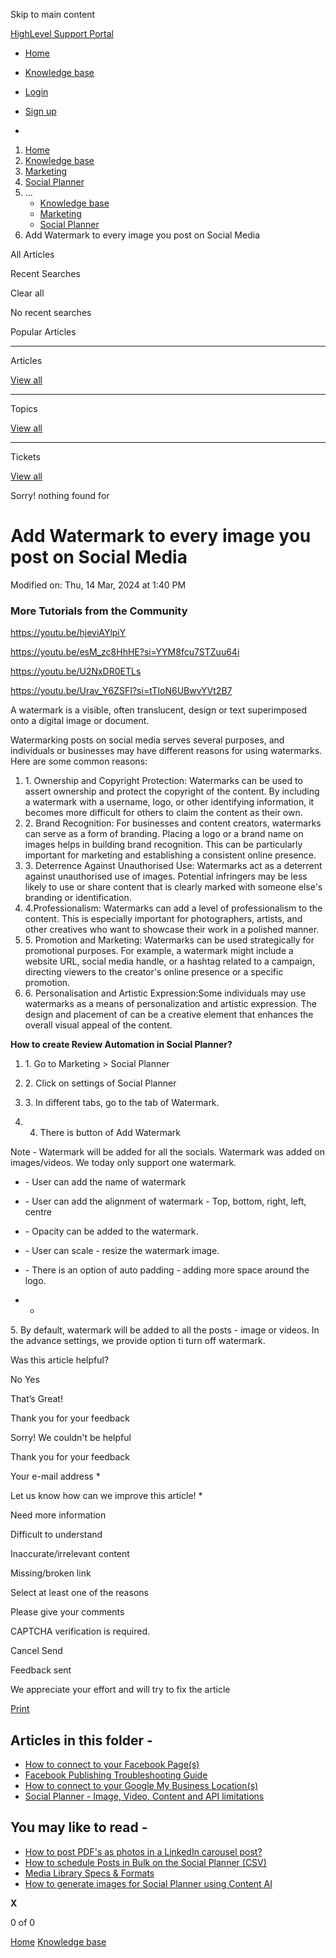 Skip to main content

[ HighLevel Support Portal ](https://help.gohighlevel.com)

  * [ Home ](/support/home)
  * [ Knowledge base ](/support/solutions)

  * [Login](/support/login)
  * [Sign up](/support/signup)
  * 

  1. [Home](/support/home)
  2. [Knowledge base](/support/solutions)
  3. [Marketing](/support/solutions/48000449565)
  4. [Social Planner](/support/solutions/folders/48000684282)
  5. ... 
     * [Knowledge base](/support/solutions)
     * [Marketing](/support/solutions/48000449565)
     * [Social Planner](/support/solutions/folders/48000684282)
  6. Add Watermark to every image you post on Social Media

All  Articles 

Recent Searches

Clear all

No recent searches

Popular Articles

* * *

Articles

[View all](/support/search/solutions)

* * *

Topics

[View all](/support/search/topics)

* * *

Tickets

[View all](/support/search/tickets)

Sorry! nothing found for   

# Add Watermark to every image you post on Social Media

Modified on: Thu, 14 Mar, 2024 at 1:40 PM

### More Tutorials from the Community

<https://youtu.be/hjeviAYlpiY>

<https://youtu.be/esM_zc8HhHE?si=YYM8fcu7STZuu64i>

<https://youtu.be/U2NxDR0ETLs>

<https://youtu.be/Urav_Y6ZSFI?si=tTIoN6UBwvYVt2B7>

A watermark is a visible, often translucent, design or text superimposed onto a digital image or document.  
  
Watermarking posts on social media serves several purposes, and individuals or businesses may have different reasons for using watermarks. Here are some common reasons:

  1. 1\. Ownership and Copyright Protection: Watermarks can be used to assert ownership and protect the copyright of the content. By including a watermark with a username, logo, or other identifying information, it becomes more difficult for others to claim the content as their own.
  2. 2\. Brand Recognition: For businesses and content creators, watermarks can serve as a form of branding. Placing a logo or a brand name on images helps in building brand recognition. This can be particularly important for marketing and establishing a consistent online presence.
  3. 3\. Deterrence Against Unauthorised Use: Watermarks act as a deterrent against unauthorised use of images. Potential infringers may be less likely to use or share content that is clearly marked with someone else's branding or identification.
  4. 4.Professionalism: Watermarks can add a level of professionalism to the content. This is especially important for photographers, artists, and other creatives who want to showcase their work in a polished manner.
  5. 5\. Promotion and Marketing: Watermarks can be used strategically for promotional purposes. For example, a watermark might include a website URL, social media handle, or a hashtag related to a campaign, directing viewers to the creator's online presence or a specific promotion.
  6. 6\. Personalisation and Artistic Expression:Some individuals may use watermarks as a means of personalization and artistic expression. The design and placement of can be a creative element that enhances the overall visual appeal of the content.

**How to create Review Automation in Social Planner?**  

  1. 1\. Go to Marketing > Social Planner
  2. 2\. Click on settings of Social Planner  

  3. 3\. In different tabs, go to the tab of Watermark.  

  4. 4. There is button of Add Watermark

Note - Watermark will be added for all the socials. Watermark was added on images/videos. We today only support one watermark.

  * \- User can add the name of watermark
  * \- User can add the alignment of watermark - Top, bottom, right, left, centre
  * \- Opacity can be added to the watermark.
  * \- User can scale - resize the watermark image.
  * \- There is an option of auto padding - adding more space around the logo.  

  *   * 

5\. By default, watermark will be added to all the posts - image or videos. In the advance settings, we provide option ti turn off watermark.  

Was this article helpful?

No  Yes 

That’s Great!

Thank you for your feedback

Sorry! We couldn't be helpful

Thank you for your feedback

Your e-mail address *

Let us know how can we improve this article! *

Need more information 

Difficult to understand 

Inaccurate/irrelevant content 

Missing/broken link 

Select at least one of the reasons 

Please give your comments 

CAPTCHA verification is required. 

Cancel  Send 

Feedback sent

We appreciate your effort and will try to fix the article

[Print](javascript:print\(\))

## Articles in this folder -

  * [How to connect to your Facebook Page(s)](/support/solutions/articles/48001210327-how-to-connect-to-your-facebook-page-s-)
  * [Facebook Publishing Troubleshooting Guide](/support/solutions/articles/48001210328-facebook-publishing-troubleshooting-guide)
  * [How to connect to your Google My Business Location(s)](/support/solutions/articles/48001210325-how-to-connect-to-your-google-my-business-location-s-)
  * [Social Planner - Image, Video, Content and API limitations](/support/solutions/articles/48001210585-social-planner-image-video-content-and-api-limitations)

## You may like to read -

  * [How to post PDF's as photos in a LinkedIn carousel post?](/support/solutions/articles/155000004058-how-to-post-pdf-s-as-photos-in-a-linkedin-carousel-post-)
  * [How to schedule Posts in Bulk on the Social Planner (CSV)](/support/solutions/articles/48001223431-how-to-schedule-posts-in-bulk-on-the-social-planner-csv-)
  * [Media Library Specs & Formats](/support/solutions/articles/48001216629-media-library-specs-formats)
  * [How to generate images for Social Planner using Content AI](/support/solutions/articles/155000000088-how-to-generate-images-for-social-planner-using-content-ai)

**X**

0 of 0 []()

[Home](/support/home) [Knowledge base](/support/solutions)

